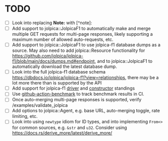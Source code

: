 # TODO

- [ ] Look into replacing **Note:** with [^note]:
- [ ] Add support to jolpica::JolpicaF1 to automatically make and merge multiple GET requests for
      multi-page responses, likely supporting a maximum number of allowed auto-requests, etc.
- [ ] Add support to jolpica::JolpicaF1 to use jolpica-f1 database dumps as a source. May also need
      to add jolpica::Resource functionality for
      https://github.com/jolpica/jolpica-f1/blob/main/docs/dumps.md#endpoint, and to
      jolpica::JolpicaF1 to automatically download the latest database dump.
- [ ] Look into the full jolpica-f1 database schema
      https://dbdocs.io/jolpica/jolpica-f1?view=relationships, there may be a lot more there than is
      supported by the API
- [ ] Add support for jolpica-f1 [driver](https://api.jolpi.ca/ergast/f1/2025/driverstandings/) and
      [constructor](https://api.jolpi.ca/ergast/f1/2025/constructorstandings/) standings
- [ ] Use [github-action-benchmark](https://github.com/benchmark-action/github-action-benchmark) to
      track benchmark results in CI.
- [ ] Once auto-merging multi-page responses is supported, verify /examples/validate_jolpica
- [ ] Add options to jolpica::Agent, e.g. base URL, auto-merging toggle, rate limiting, etc.
- [ ] Look into using `newtype` idiom for ID types, and into implementing `From<>` for common
      sources, e.g. `&str` and `u32`. Consider using https://docs.rs/derive_more/latest/derive_more/

